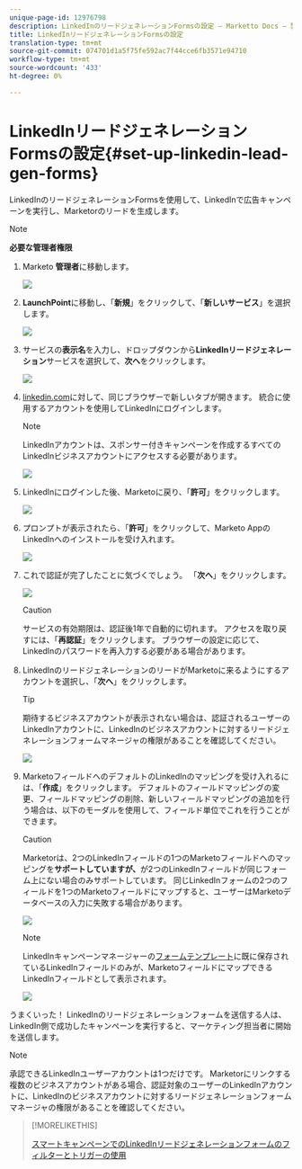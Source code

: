 ```yaml
---
unique-page-id: 12976798
description: LinkedInのリードジェネレーションFormsの設定 — Marketto Docs — 製品ドキュメント
title: LinkedInリードジェネレーションFormsの設定
translation-type: tm+mt
source-git-commit: 074701d1a5f75fe592ac7f44cce6fb3571e94710
workflow-type: tm+mt
source-wordcount: '433'
ht-degree: 0%

---
```



# LinkedInリードジェネレーションFormsの設定{#set-up-linkedin-lead-gen-forms}

LinkedInのリードジェネレーションFormsを使用して、LinkedInで広告キャンペーンを実行し、Marketorのリードを生成します。

>[!NOTE]
>
>**必要な管理者権限**

1. Marketo **管理者**&#x200B;に移動します。

   ![](assets/image2016-11-29-10-3a50-3a29.png)

1. **LaunchPoint**&#x200B;に移動し、「**新規**」をクリックして、「**新しいサービス**」を選択します。

   ![](assets/image2016-11-29-10-3a51-3a11.png)

1. サービスの&#x200B;**表示名**&#x200B;を入力し、ドロップダウンから&#x200B;**LinkedInリードジェネレーション**&#x200B;サービスを選択して、**次へ**&#x200B;をクリックします。

   ![](assets/linkedin-lead-gen.png)

1. [linkedin.com](https://www.linkedin.com)に対して、同じブラウザーで新しいタブが開きます。 統合に使用するアカウントを使用してLinkedInにログインします。

   >[!NOTE]
   >
   >LinkedInアカウントは、スポンサー付きキャンペーンを作成するすべてのLinkedInビジネスアカウントにアクセスする必要があります。

   ![](assets/linkedin-login.png)

1. LinkedInにログインした後、Marketoに戻り、「**許可**」をクリックします。

   ![](assets/linkedin-lead-gen-authorize.png)

1. プロンプトが表示されたら、「**許可**」をクリックして、Marketo AppのLinkedInへのインストールを受け入れます。

   ![](assets/linkedin-marketo-allow.png)

1. これで認証が完了したことに気づくでしょう。 「**次へ**」をクリックします。

   ![](assets/image2017-9-28-7-3a55-3a14.png)

   >[!CAUTION]
   >
   >サービスの有効期限は、認証後1年で自動的に切れます。 アクセスを取り戻すには、「**再認証**」をクリックします。 ブラウザーの設定に応じて、LinkedInのパスワードを再入力する必要がある場合があります。

1. LinkedInのリードジェネレーションのリードがMarketoに来るようにするアカウントを選択し、「**次へ**」をクリックします。

   >[!TIP]
   >
   >期待するビジネスアカウントが表示されない場合は、認証されるユーザーのLinkedInアカウントに、LinkedInのビジネスアカウントに対するリードジェネレーションフォームマネージャの権限があることを確認してください。

   ![](assets/linkedin-pages-to-capture.png)

1. MarketoフィールドへのデフォルトのLinkedInのマッピングを受け入れるには、「**作成**」をクリックします。 デフォルトのフィールドマッピングの変更、フィールドマッピングの削除、新しいフィールドマッピングの追加を行う場合は、以下のモーダルを使用して、フィールド単位でこれを行うことができます。

   >[!CAUTION]
   >
   >Marketorは、2つのLinkedInフィールドの1つのMarketoフィールドへのマッピングを&#x200B;**サポートしていますが、**&#x200B;が2つのLinkedInフィールドが同じフォーム上にない場合のみサポートしています。 同じLinkedInフォームの2つのフィールドを1つのMarketoフィールドにマップすると、ユーザーはMarketoデータベースの入力に失敗する場合があります。

   ![](assets/linkedin-lead-gen-mapping.png)

   >[!NOTE]
   >
   >LinkedInキャンペーンマネージャーの[フォームテンプレート](https://www.linkedin.com/help/lms/answer/79634)に既に保存されているLinkedInフィールドのみが、MarketoフィールドにマップできるLinkedInフィールドとして表示されます。

   ![](assets/linkedin-installed-services.png)

うまくいった！ LinkedInのリードジェネレーションフォームを送信する人は、LinkedIn側で成功したキャンペーンを実行すると、マーケティング担当者に開始を送信します。

>[!NOTE]
>
>承認できるLinkedInユーザーアカウントは1つだけです。 Marketorにリンクする複数のビジネスアカウントがある場合、認証対象のユーザーのLinkedInアカウントに、LinkedInのビジネスアカウントに対するリードジェネレーションフォームマネージャの権限があることを確認してください。

>[!MORELIKETHIS]
>
>[スマートキャンペーンでのLinkedInリードジェネレーションフォームのフィルターとトリガーの使用](/help/marketo/product-docs/demand-generation/social/social-functions/use-linkedin-lead-gen-form-filters-and-triggers-in-a-smart-campaign.md)
